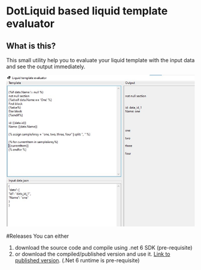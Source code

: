 # DotLiquid based liquid template evaluator

## What is this?
This small utility help you to evaluate your liquid template with the input data and see the output immediately.

![Sample screenshot](https://github.com/satheesh-krishnasamy/LiquidTemplateEvaluator/blob/main/sample.jpg?raw=true)

#Releases
You can either 
1. download the source code and compile using .net 6 SDK (pre-requisite)
2. or download the compiled/published version and use it. [Link to published version](https://github.com/satheesh-krishnasamy/LiquidTemplateEvaluator/LiquidTemplateEvaluator/Release/net6.0-windows/publish). (.Net 6 runtime is pre-requisite)